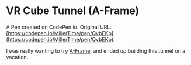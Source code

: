 # VR Cube Tunnel (A-Frame)

A Pen created on CodePen.io. Original URL: [https://codepen.io/MillerTime/pen/QvbEKp](https://codepen.io/MillerTime/pen/QvbEKp).

I was really wanting to try [A-Frame](https://aframe.io/), and ended up building this tunnel on a vacation.